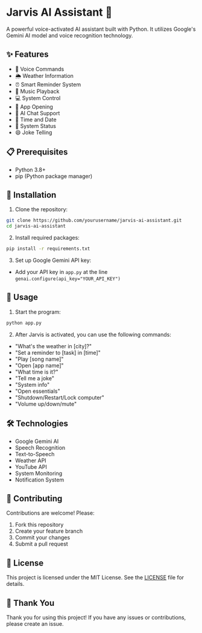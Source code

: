 # Jarvis AI Assistant 🤖

A powerful voice-activated AI assistant built with Python. It utilizes Google's Gemini AI model and voice recognition technology.

## ✨ Features

- 🎤 Voice Commands
- 🌦️ Weather Information
- ⏰ Smart Reminder System
- 🎵 Music Playback
- 💻 System Control
- 📱 App Opening
- 🤖 AI Chat Support
- 📅 Time and Date
- 🔋 System Status
- 😄 Joke Telling

## 📋 Prerequisites

- Python 3.8+
- pip (Python package manager)

## 🔧 Installation

1. Clone the repository:
```bash
git clone https://github.com/yourusername/jarvis-ai-assistant.git
cd jarvis-ai-assistant
```

2. Install required packages:
```bash
pip install -r requirements.txt
```

3. Set up Google Gemini API key:
- Add your API key in `app.py` at the line `genai.configure(api_key="YOUR_API_KEY")`

## 🚀 Usage

1. Start the program:
```bash
python app.py
```

2. After Jarvis is activated, you can use the following commands:

- "What's the weather in [city]?"
- "Set a reminder to [task] in [time]"
- "Play [song name]"
- "Open [app name]"
- "What time is it?"
- "Tell me a joke"
- "System info"
- "Open essentials"
- "Shutdown/Restart/Lock computer"
- "Volume up/down/mute"

## 🛠️ Technologies

- Google Gemini AI
- Speech Recognition
- Text-to-Speech
- Weather API
- YouTube API
- System Monitoring
- Notification System

## 🤝 Contributing

Contributions are welcome! Please:

1. Fork this repository
2. Create your feature branch
3. Commit your changes
4. Submit a pull request

## 📝 License

This project is licensed under the MIT License. See the [LICENSE](LICENSE) file for details.

## 🙏 Thank You

Thank you for using this project! If you have any issues or contributions, please create an issue.